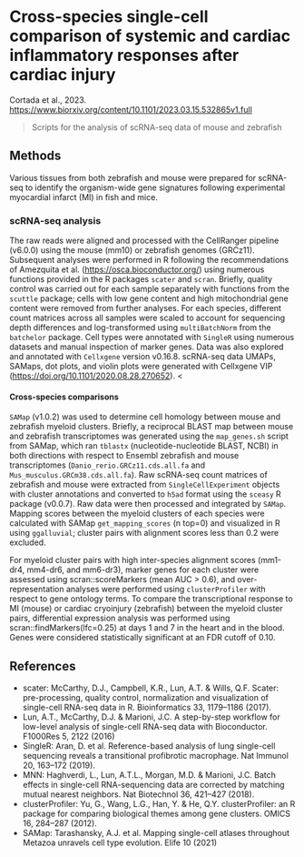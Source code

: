 # Cross-species single-cell comparison of systemic and cardiac inflammatory responses after cardiac injury

Cortada et al., 2023. <https://www.biorxiv.org/content/10.1101/2023.03.15.532865v1.full>

>Scripts for the analysis of scRNA-seq data of mouse and zebrafish 

## Methods

Various tissues from both zebrafish and mouse were prepared for scRNA-seq to identify the organism-wide gene signatures following experimental myocardial infarct (MI) in fish and mice.

### scRNA-seq analysis

The raw reads were aligned and processed with the CellRanger pipeline (v6.0.0) using the mouse (mm10) or zebrafish genomes (GRCz11).\
Subsequent analyses were performed in R following the recommendations of Amezquita et al. (<https://osca.bioconductor.org/>) using numerous functions provided in the R packages  `scater` and `scran`. 
Briefly, quality control was carried out for each sample separately with functions from the `scuttle` package; cells with low gene content and high mitochondrial gene content were removed from further analyses.
For each species, different count matrices across all samples were scaled to account for sequencing depth differences and log-transformed using `multiBatchNorm` from the `batchelor` package. Cell types were annotated with `SingleR` using numerous datasets and manual inspection of marker genes.
Data was also explored and annotated with `Cellxgene` version v0.16.8. 
scRNA-seq data UMAPs, SAMaps, dot plots, and violin plots were generated with Cellxgene VIP (<https://doi.org/10.1101/2020.08.28.270652>).
<
#### Cross-species comparisons

`SAMap` (v1.0.2) was used to determine cell homology between mouse and zebrafish myeloid clusters.
Briefly, a reciprocal BLAST map between mouse and zebrafish transcriptomes was generated using the `map_genes.sh` script from SAMap, which ran `tblastx` (nucleotide-nucleotide BLAST, NCBI) in both directions with respect to Ensembl zebrafish and mouse transcriptomes (`Danio_rerio.GRCz11.cds.all.fa` and `Mus_musculus.GRCm38.cds.all.fa`).
Raw scRNA-seq count matrices of zebrafish and mouse were extracted from `SingleCellExperiment` objects with cluster annotations and converted to `h5ad` format using the `sceasy` R package (v0.0.7). Raw data were then processed and integrated by `SAMap`. Mapping scores between the myeloid clusters of each species were calculated with SAMap `get_mapping_scores` (n top=0) and visualized in R using `ggalluvial`; cluster pairs with alignment scores less than 0.2 were excluded.

For myeloid cluster pairs with high inter-species alignment scores (mm1-dr4, mm4-dr6, and mm6-dr3), marker genes for each cluster were assessed using scran::scoreMarkers (mean AUC > 0.6), and over-representation analyses were performed using `clusterProfiler` with respect to gene ontology terms. To compare the transcriptional response to MI (mouse) or cardiac cryoinjury (zebrafish) between the myeloid cluster pairs, differential expression analysis was performed using scran::findMarkers(lfc=0.25) at days 1 and 7 in the heart and in the blood. Genes were considered statistically significant at an FDR cutoff of 0.10.

## References

* scater: McCarthy, D.J., Campbell, K.R., Lun, A.T. & Wills, Q.F. Scater: pre-processing, quality control, normalization and visualization of single-cell RNA-seq data in R. Bioinformatics 33, 1179–1186 (2017).
* Lun, A.T., McCarthy, D.J. & Marioni, J.C. A step-by-step workflow for low-level analysis of single-cell RNA-seq data with Bioconductor. F1000Res 5, 2122 (2016)
* SingleR: Aran, D. et al. Reference-based analysis of lung single-cell sequencing reveals a transitional profibrotic macrophage. Nat Immunol 20, 163–172 (2019).
* MNN: Haghverdi, L., Lun, A.T.L., Morgan, M.D. & Marioni, J.C. Batch effects in single-cell RNA-sequencing data are corrected by matching mutual nearest neighbors. Nat Biotechnol 36, 421–427 (2018).
* clusterProfiler: Yu, G., Wang, L.G., Han, Y. & He, Q.Y. clusterProfiler: an R package for comparing biological themes among gene clusters. OMICS 16, 284–287 (2012).
* SAMap: Tarashansky, A.J. et al. Mapping single-cell atlases throughout Metazoa unravels cell type evolution. Elife 10 (2021)
